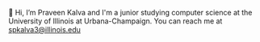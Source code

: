 👋 Hi, I’m Praveen Kalva and I'm a junior studying computer science at the University of Illinois at Urbana-Champaign. You can reach me at spkalva3@illinois.edu


<!---
pravshot/pravshot is a ✨ special ✨ repository because its `README.md` (this file) appears on your GitHub profile.
You can click the Preview link to take a look at your changes.
--->
